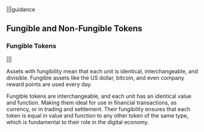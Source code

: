 |||guidance
## Fungible and Non-Fungible Tokens

### Fungible Tokens
|||


Assets with fungibility mean that each unit is identical, interchangeable, and divisible. Fungible assets like the US dollar, bitcoin, and even company reward points are used every day. 

Fungible tokens are interchangeable, and each unit has an identical value and function. Making them ideal for use in financial transactions, as currency, or in trading and settlement. Their fungibility ensures that each token is equal in value and function to any other token of the same type, which is fundamental to their role in the digital economy.
